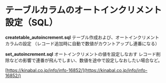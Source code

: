 # テーブルカラムのオートインクリメント設定（SQL）

**createtable_autoincrement.sql**
テーブル作成および、オートインクリメントカラムの設定
（レコード追加時に自動で数値がカウントアップし連番になる）

**set_autoincrement.sql**
オートインクリメントの値を設定しなおす
レコード削除などの影響で連番が飛んでしまい、数値を途中で設定しなおしたい場合など。  
  
  
  
  
  
[https://kinabal.co.jp/info/info-16852/](https://kinabal.co.jp/info/info-16852/)
